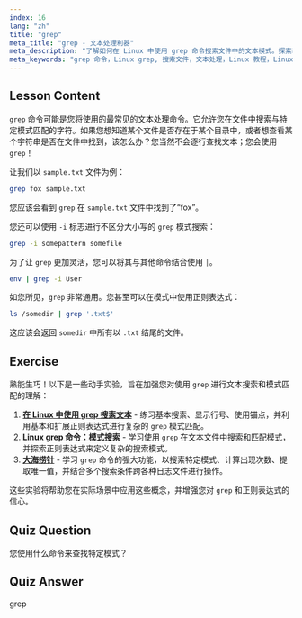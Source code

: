 ```yaml
---
index: 16
lang: "zh"
title: "grep"
meta_title: "grep - 文本处理利器"
meta_description: "了解如何在 Linux 中使用 grep 命令搜索文件中的文本模式。探索基本用法、不区分大小写的搜索以及与其他命令的结合使用。开始您的 Linux 之旅！"
meta_keywords: "grep 命令，Linux grep, 搜索文件，文本处理，Linux 教程，Linux 初学者，grep 指南"
---
```


## Lesson Content

`grep` 命令可能是您将使用的最常见的文本处理命令。它允许您在文件中搜索与特定模式匹配的字符。如果您想知道某个文件是否存在于某个目录中，或者想查看某个字符串是否在文件中找到，该怎么办？您当然不会逐行查找文本；您会使用 `grep`！

让我们以 `sample.txt` 文件为例：

```bash
grep fox sample.txt
```

您应该会看到 `grep` 在 `sample.txt` 文件中找到了“fox”。

您还可以使用 `-i` 标志进行不区分大小写的 `grep` 模式搜索：

```bash
grep -i somepattern somefile
```

为了让 `grep` 更加灵活，您可以将其与其他命令结合使用 `|`。

```bash
env | grep -i User
```

如您所见，`grep` 非常通用。您甚至可以在模式中使用正则表达式：

```bash
ls /somedir | grep '.txt$'
```

这应该会返回 `somedir` 中所有以 `.txt` 结尾的文件。

## Exercise

熟能生巧！以下是一些动手实验，旨在加强您对使用 `grep` 进行文本搜索和模式匹配的理解：

1. **[在 Linux 中使用 grep 搜索文本](https://labex.io/zh/labs/comptia-search-text-with-grep-in-linux-590841)** - 练习基本搜索、显示行号、使用锚点，并利用基本和扩展正则表达式进行复杂的 `grep` 模式匹配。
2. **[Linux grep 命令：模式搜索](https://labex.io/zh/labs/linux-linux-grep-command-pattern-searching-219192)** - 学习使用 `grep` 在文本文件中搜索和匹配模式，并探索正则表达式来定义复杂的搜索模式。
3. **[大海捞针](https://labex.io/zh/labs/linux-needle-in-the-haystack-388109)** - 学习 `grep` 命令的强大功能，以搜索特定模式、计算出现次数、提取唯一值，并结合多个搜索条件跨各种日志文件进行操作。

这些实验将帮助您在实际场景中应用这些概念，并增强您对 `grep` 和正则表达式的信心。

## Quiz Question

您使用什么命令来查找特定模式？

## Quiz Answer

grep
